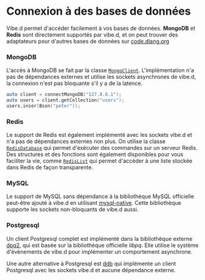 # Connexion à des bases de données

Vibe.d permet d'accéder facilement à vos bases de données. **MongoDB** et **Redis** sont directement supportés par vibe.d, et on peut trouver des adaptateurs pour d'autres bases de données sur [code.dlang.org](https://code.dlang.org)

### MongoDB

L'accès à MongoDB se fait par la classe [`MongoClient`](http://vibed.org/api/vibe.db.mongo.client/MongoClient). L'implémentation n'a pas de dépendances externes et utilise les sockets asynchrones de vibe.d, la connexion n'est pas bloquante s'il y a de la latence.

```d
auto client = connectMongoDB("127.0.0.1");
auto users = client.getCollection("users");
users.inser(Bson("peter"));
```

### Redis

Le support de Redis est également implémenté avec les sockets vibe.d et n'a pas de dépendances externes non plus. On utilise la classe [`RedisDatabase`](http://vibed.org/api/vibe.db.redis.redis/RedisDatabase) qui permet d'exécuter des commandes sur un serveur Redis. Des structures et des fonctions sont également disponibles pour vous faciliter la vie, comme [`RedisList`](http://vibed.org/api/vibe.db.redis.types/RedisList) qui permet d'accéder à une liste stockée dans Redis de façon transparente.

### MySQL

Le support de MySQL sans dépendance à la bibliothèque MySQL officielle peut-être ajouté à vibe.d en utilisant [mysql-native](http://code.dlang.org/packages/mysql-native). Cette bibliothèque supporte les sockets non-bloquants de vibe.d aussi.

### Postgresql

Un client Postgresql complet est implémenté dans la bibliothèque externe [dpq2](http://code.dlang.org/packages/dpq2), qui est basée sur la bibliothèque officielle *libpq*. Elle utilise le système d'évènements de vibe.d pour implémenter un comportement asynchrone.

Une autre alternative à Postgresql est [ddb](http://code.dlang.org/packages/ddb) qui implémente un client Postgresql avec les sockets vibe.d et aucune dépendance externe.
